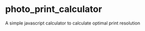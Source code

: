 photo_print_calculator
======================

A simple javascript calculator to calculate optimal print resolution
